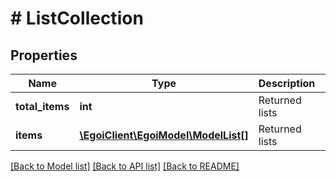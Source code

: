 # # ListCollection

## Properties

Name | Type | Description | Notes
------------ | ------------- | ------------- | -------------
**total_items** | **int** | Returned lists | [optional] 
**items** | [**\EgoiClient\EgoiModel\ModelList[]**](ModelList.md) | Returned lists | [optional] 

[[Back to Model list]](../../README.md#documentation-for-models) [[Back to API list]](../../README.md#documentation-for-api-endpoints) [[Back to README]](../../README.md)


